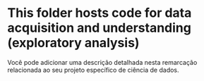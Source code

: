 # This folder hosts code for data acquisition and understanding (exploratory analysis)

Você pode adicionar uma descrição detalhada nesta remarcação relacionada ao seu projeto específico de ciência de dados.
